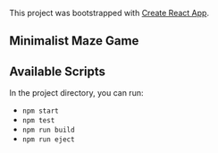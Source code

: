 This project was bootstrapped with [Create React App](https://github.com/facebook/create-react-app).

## Minimalist Maze Game

## Available Scripts

In the project directory, you can run:
* `npm start`
* `npm test`
* `npm run build`
* `npm run eject`
